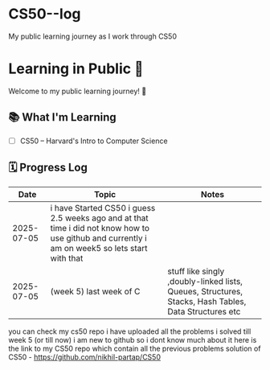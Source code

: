 # CS50--log
My public learning journey as I work through CS50


# Learning in Public 🧠

Welcome to my public learning journey! 🚀

## 📚 What I'm Learning
- [ ] CS50 – Harvard's Intro to Computer Science

## 🗓️ Progress Log
| Date | Topic | Notes |
|------|-------|-------|
| 2025-07-05 | i have Started CS50 i guess 2.5 weeks ago and at that time i did not know how to use github and currently i am on week5 so lets start with that  
| 2025-07-05 | (week 5) last week of C | stuff like  singly ,doubly-linked lists, Queues, Structures, Stacks, Hash Tables, Data Structures etc 



you can check my cs50 repo i have uploaded all the problems i solved till week 5 (or till now) i am new to github so i dont know much about it 
here is the link to my CS50 repo which contain all the previous problems solution of CS50 - https://github.com/nikhil-partap/CS50
